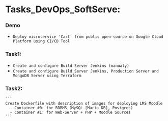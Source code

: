 # Tasks_DevOps_SoftServe:
### Demo 
  - `Deploy microservice 'Cart' from public open-source on Google Cloud Platform using CI/CD Tool`

### Task1: 
  - `Create and configure Build Server Jenkins (manualy)`
  - `Create and configure Build Server Jenkins, Production Server and MongoDB Server using Terraform`
  
### Task2:
    ``` 
    Create Dockerfile with description of images for deploying LMS Moodle
      - Сontainer #0: for RDBMS (MySQL [Maria DB], Postgres)
      - Container #1: for Web-Server + PHP + Moodle Sources 
    ```
 
